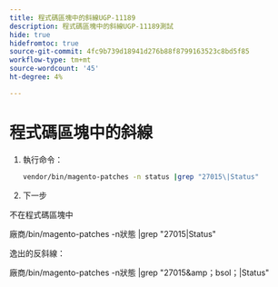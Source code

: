 ```yaml
---
title: 程式碼區塊中的斜線UGP-11189
description: 程式碼區塊中的斜線UGP-11189測試
hide: true
hidefromtoc: true
source-git-commit: 4fc9b739d18941d276b88f8799163523c8bd5f85
workflow-type: tm+mt
source-wordcount: '45'
ht-degree: 4%

---
```


# 程式碼區塊中的斜線

1. 執行命令：

   ```bash
   vendor/bin/magento-patches -n status |grep "27015\|Status"
   ```

1. 下一步

不在程式碼區塊中

廠商/bin/magento-patches -n狀態 |grep &quot;27015\|Status&quot;

逸出的反斜線：

廠商/bin/magento-patches -n狀態 |grep &quot;27015&amp;amp；bsol；|Status&quot;
